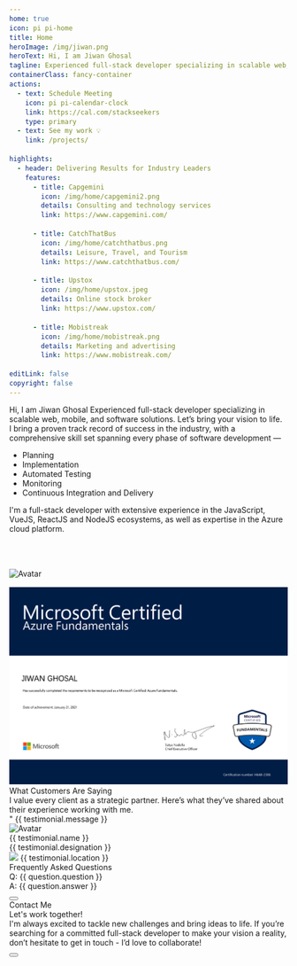 ```yaml
---
home: true
icon: pi pi-home
title: Home
heroImage: /img/jiwan.png
heroText: Hi, I am Jiwan Ghosal
tagline: Experienced full-stack developer specializing in scalable web, mobile, and software solutions. Let’s bring your vision to life.
containerClass: fancy-container
actions:
  - text: Schedule Meeting
    icon: pi pi-calendar-clock
    link: https://cal.com/stackseekers
    type: primary
  - text: See my work 💡
    link: /projects/

highlights:
  - header: Delivering Results for Industry Leaders
    features:
      - title: Capgemini
        icon: /img/home/capgemini2.png
        details: Consulting and technology services
        link: https://www.capgemini.com/

      - title: CatchThatBus
        icon: /img/home/catchthatbus.png
        details: Leisure, Travel, and Tourism
        link: https://www.catchthatbus.com/

      - title: Upstox
        icon: /img/home/upstox.jpeg
        details: Online stock broker
        link: https://www.upstox.com/

      - title: Mobistreak
        icon: /img/home/mobistreak.png
        details: Marketing and advertising
        link: https://www.mobistreak.com/

editLink: false
copyright: false
---
```

<div class="hidden">Hi, I am Jiwan Ghosal Experienced full-stack developer specializing in scalable web, mobile, and software solutions. Let’s bring your vision to life.</div>
<div class="flex flex-column gap-4">
  <div class="text-xl">
    I bring a proven track record of success in the industry, with a comprehensive skill set spanning every phase of software development —
    <ul>
      <li>Planning</li>
      <li>Implementation</li>
      <li>Automated Testing</li>
      <li>Monitoring</li>
      <li>Continuous Integration and Delivery</li>
    </ul>
  </div>
</div>
<div class="my-4">
  <div class="text-xl">
    I'm a full-stack developer with extensive experience in the JavaScript, VueJS, ReactJS and NodeJS ecosystems, as well as expertise in the Azure cloud platform.
  </div>
  <div class="grid mt-4">
    <div class="md:col col-6 text-center" v-for="stackLogo in stackLogos" :key="stackLogo.title">
      <i :class="stackLogo.icon" class="m-auto text-400 pl-3" style="font-size: 5rem"></i>
      <img :src="stackLogo.link" alt="Avatar" width="100px" />
    </div>
  </div>
</div>
<div class="my-4">
  <div class="grid my-4">
    <div class="col-12">
      <img src="/img/home/JiwanGhosalMicrosoftAz900.png" alt="Jiwan Ghosal Microsoft Az900" />
    </div>
  </div>
</div>

<!-- Testimonials -->
<div class="my-6">
  <div class="text-center">
    <div class="text-4xl font-bold">What Customers Are Saying</div>
    <div class="my-4 text-xl">I value every client as a strategic partner. Here’s what they’ve shared about their experience working with me.</div>
  </div>
  <div class="my-4 text-center text-md overflow-x-scroll ">
    <div class="flex flex-row align-items-center">
      <div class="md:col-6 col-12 surface-card shadow-1 border-round-md p-2 m-2 text-900 vp-feature-item" v-for="(testimonial, index) in testimonials" :key="index">
        <div class="font-italic mb-8">
          <div class="text-md" ><span class="font-bold text-4xl">"</span> {{ testimonial.message }}</div>
        </div>
        <div class="flex align-items-center">
          <img :src="testimonial.avatar" alt="Avatar" class="border-circle" width="50px" />
          <a :href="testimonial.link" target="_blank">
            <div class="flex flex-column align-items-start ml-2">
              <div>{{ testimonial.name }}</div>
              <div>{{ testimonial.designation }}</div>
              <div>
                <img :alt="testimonial.name" src="https://primefaces.org/cdn/primevue/images/flag/flag_placeholder.png" :class="`flag flag-${testimonial.code.toLowerCase()} mr-2`" style="width: 18px" />
                {{ testimonial.location }}
              </div>
            </div>
          </a>
        </div>
      </div>
    </div>
  </div>
</div>

<!-- FAQ -->
<div v-if="questions" class="my-6">
  <div class="text-center">
    <div class="text-4xl font-bold">Frequently Asked Questions</div>
  </div>
  <div class="grid md:mx-8 my-4 overflow-hidden border-round-2xl" :style="getImage()">
    <div class="md:col-8 col-12">
      <div class="surface-100 p-2 border-round-2xl text-900 flex flex-column gap-2 vp-feature-item">
        <div v-for="question in questions" :key="question.id" class="my-2">
          <div class="flex flex-column my-1 gap-2">
            <div class="font-medium text-xl">Q: {{ question.question }}</div>
            <div class="text-md"><span class="font-medium text-xl">A:</span> {{ question.answer }}</div>
          </div>
        </div>
        <div class="my-4">
          <a href="https://cal.com/stackseekers" size="large" color="deeppink" class="flex justify-content-center text-center no-underline mt-4"> 
            <Button label="Discuss Your Project" icon="pi pi-calendar-clock" severity="primary" raised rounded/>
          </a>
        </div>
      </div>
    </div>
  </div>
</div>

<!-- Contact Me -->
<div class="surface-100 border-round-md text-900 vp-feature-item" id="contact">
  <div class="text-center">
    <div class="text-4xl font-bold">Contact Me</div>
    <div class="my-4 text-md">Let's work together!</div>
  </div>
  <div class="my-4 text-center text-xl">
    I'm always excited to tackle new challenges and bring ideas to life. If you’re searching for a committed full-stack developer to make your vision a reality, don’t hesitate to get in touch - I’d love to collaborate!
  </div>
  <div class="my-4">
    <a href="mailto:jiwan.cse@gmail.com" size="large" color="deeppink" class="flex justify-content-center text-center no-underline"> 
      <Button label="Hire Now" icon="pi pi-briefcase" severity="primary" raised rounded />
    </a>
  </div>
  <div class="flex flex-row justify-content-end flex-wrap gap-4 mx-6">
    <a
      v-for="(socialElement, socialIndex) in social"
      :key="socialIndex"
      :href="socialElement.url"
      target="_blank"
      class="flex flex-row text-600 gap-2"
      >
      <i :class="socialElement.icon" style="font-size: 1rem"></i>
      </a>
  </div>
</div>

<script setup lang="ts">
  const social= [
    { label: 'linkedin', icon: 'pi pi-linkedin', url: 'https://www.linkedin.com/in/jiwanghosal/' },
    { label: 'stackoverflow', icon: 'pi pi-chart-bar', url: 'https://stackoverflow.com/users/10376224/stchr?tab=profile' },
    { label: 'Facebook', icon: 'pi pi-facebook', url: 'https://www.facebook.com/profile.php?id=100004925264462' },
    { label: 'Instagram', icon: 'pi pi-instagram', url: 'https://www.instagram.com/jiwan_ghosal/' },
    { label: 'youtube', icon: 'pi pi-youtube', url: 'https://www.youtube.com/@stackseekers' },
  ]
/*
  const services = ref([
    { name: 'Custom Web Development', code: 'C' },
    { name: 'E-commerce Solutions', code: 'D' },
    { name: 'API Development and Integration', code: 'DE' },
    { name: 'Figma to Web', code: 'M' },
    { name: 'Mobile App Development', code: 'M' },
    { name: 'CICD', code: 'M' },
    { name: 'Hosting', code: 'M' },
    { name: 'Doamin', code: 'M' },
    { name: 'Maintenance and Support', code: 'M' },
    { name: 'Consulting and Technical Advisory', code: 'M' },
    { name: 'Others', code: 'M' },
  ]);*/

  const skills = [
    {
      name: "Front end",
      value: ["VueJS", "Vue3", "Nuxt", "ReactJS", "Vite", "Pinia","Axios", "Vuepress", "Storybook", "Lit","HTML5","CSS3","JavaScript(ES6)", "TypeScript"]
    },
    {
      name: "Back end",
      value: ["ExpressJS","NodeJS","MYSQL","MSSQL","PLSQL","MongoDB","DynamoDB"],
    },
    {
      name: "Hosting & Deployment",
      value: ["Git","CICD","Ansible", "YAML", "Docker","Kibana","Azure", "AWS"],
    },
    {
      name: "Automation Testing",
      value: ["Jest","Testcafe","Lighthouse","Playwright"],
    }
  ];

  const questions = [
    {
      id: 1,
      question: "How can I start a project with you?",
      answer: "You can start by scheduling a meeting with me. I’ll connect with you promptly to discuss your requirements and plan the next steps."
    },
    {
      id: 2,
      question: "What services do you provide?",
      answer: "I offer a variety of services tailored to your needs, including Custom Web Development, E-commerce Solutions, API Development and Integration, Figma to Web Conversion, and Hosting & Deployment. Let’s find the best solution for your project!"
    },
    {
      id: 3,
      question: "What does the project process look like?",
      answer: `It’s simple and straightforward:
      1) We start with understanding your requirements, 
      2) Set a clear timeline, 
      3) I handle the development phase, and 4) Deliver your project with ongoing support to ensure success.`
    }
  ];


  const getImage = () =>`background-image: url('/img/home/faq.jpeg');  background-repeat: no-repeat; background-size: cover;`

  const features = [
    {
      icon: 'pi pi-tag',
      title: 'No minimum order',
      description: 'Try our service without any hassle.'
    },
    {
      icon: 'pi pi-bolt',
      title: 'Fast Delivery',
      description: 'I have got you covered.'
    },
    {
      icon: 'pi pi-calendar-clock',
      title: 'Support',
      description: 'I am here to help!'
    },
    {
      icon: 'pi pi-eye',
      title: 'Free Demo',
      description: 'Free demo biweekly to update progress.'
    }
  ]

  const stackLogos = [
    {
      link: '/img/home/vuejs.png',
      title: 'VueJs',
    },
    {
      link: '/img/home/reactjs.png',
      title: 'ReactJS',
    },
    {
      link: '/img/home/nodejs.png',
      title: 'NodeJs',
    },
    {
      link: '/img/home/mongodb.png',
      title: 'MongoDb',
    }
  ]


  const testimonials = [
    {
      name: 'Harris Malik',
      designation: 'Senior Product Manager at 8x8',
      message: 'Jiwan is one of the most valuable people I have ever met. He is smart, professional, and never fails to surprise us with creative solutions to difficult problems. Jiwan\'s personality and skills would be a great asset to any company. Highly recommended.',
      avatar: 'https://media.licdn.com/dms/image/v2/D5603AQG8ooyo97JCoA/profile-displayphoto-shrink_100_100/profile-displayphoto-shrink_100_100/0/1682841547783?e=1738195200&v=beta&t=JARoSOLbmEvkdoSPUN0KudV6as1XSLEzxngLUDb9S6c',
      link: 'https://www.linkedin.com/in/harrismalik04/',
      location: 'Malaysia',
      code: 'my'
    },
    {
      name: 'Jurgen Sweere',
      designation: 'Front End Expert at ABN Amro',
      message: 'Jiwan never stopped amazing me. He brings a lot of front-end knowledge to the table and is able to quickly learn anything new. Jiwan is a great colleague to have!',
      avatar: 'https://media.licdn.com/dms/image/v2/C5603AQGLWlLKfqFZgw/profile-displayphoto-shrink_100_100/profile-displayphoto-shrink_100_100/0/1516235161685?e=1738195200&v=beta&t=UF337AJukgtr4CHB2h-M-Azrt31Y24z3Q2lRBTiIk_c',
      link: 'https://www.linkedin.com/in/jurgensweere',
      location: 'The Netherlands',
      code: 'nl'
    },
    {
      name: 'Shyam Kumar',
      designation: 'Senior Product Manager at Angel One',
      message: 'I always found Jiwan to be a very dependable and hardworking colleague. Many times he went above and beyond to meet the product requirements; it might be either working overtime to release the project on time or working with other teams to get the production issue fixed. He was always the go-to person on the team.',
      avatar: 'https://media.licdn.com/dms/image/v2/D5603AQHZpSlK7j89uA/profile-displayphoto-shrink_100_100/profile-displayphoto-shrink_100_100/0/1698672442801?e=1738195200&v=beta&t=lXm4yDQlyLnGzUFtfzqjDGEgBzttasSc03uUb5s0ZVc',
      link: 'https://www.linkedin.com/in/shyam-kumar-k/',
      location: 'India',
      code: 'in'
    },
    {
      name: 'Erkan Ateşli',
      designation: 'Chapter Lead at ABN AMRO Bank N.V.',
      message: 'In our connection with Jiwan at ABN AMRO, I noticed that he has a lot of knowledge in his field of expertise. He can transfer his knowledge easily to others. With his strong analytics skills, he can handle complex questions as usual. Jiwan is a brave colleague I’ve met, and we had a lot of fun during the India visit and especially at the party. ',
      avatar: 'https://media.licdn.com/dms/image/v2/C4E03AQFg4Oh_B9JEeQ/profile-displayphoto-shrink_100_100/profile-displayphoto-shrink_100_100/0/1621625662967?e=1738195200&v=beta&t=Pe3O7c2KVXVkPPfb7cs06mLOgmvBHxUufz1hWnUDVCI',
      link: 'https://www.linkedin.com/in/erkanatesli',
      location: 'The Netherlands',
      code: 'nl'
    }
  ];

</script>
